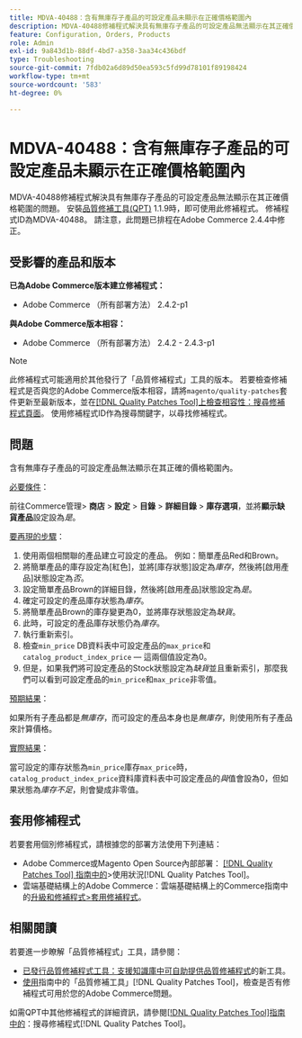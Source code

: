 ```yaml
---
title: MDVA-40488：含有無庫存子產品的可設定產品未顯示在正確價格範圍內
description: MDVA-40488修補程式解決具有無庫存子產品的可設定產品無法顯示在其正確價格範圍的問題。 安裝[Quality Patches Tool (QPT)](https://experienceleague.adobe.com/en/docs/commerce-operations/tools/quality-patches-tool/quality-patches-tool-to-self-serve-quality-patches) 1.1.9後，即可使用此修補程式。 修補程式ID為MDVA-40488。 請注意，此問題已排程在Adobe Commerce 2.4.4中修正。
feature: Configuration, Orders, Products
role: Admin
exl-id: 9a843d1b-88df-4bd7-a358-3aa34c436bdf
type: Troubleshooting
source-git-commit: 7fdb02a6d89d50ea593c5fd99d78101f89198424
workflow-type: tm+mt
source-wordcount: '583'
ht-degree: 0%

---
```


# MDVA-40488：含有無庫存子產品的可設定產品未顯示在正確價格範圍內

MDVA-40488修補程式解決具有無庫存子產品的可設定產品無法顯示在其正確價格範圍的問題。 安裝[品質修補工具(QPT)](https://experienceleague.adobe.com/en/docs/commerce-operations/tools/quality-patches-tool/quality-patches-tool-to-self-serve-quality-patches) 1.1.9時，即可使用此修補程式。 修補程式ID為MDVA-40488。 請注意，此問題已排程在Adobe Commerce 2.4.4中修正。

## 受影響的產品和版本

**已為Adobe Commerce版本建立修補程式：**

* Adobe Commerce （所有部署方法） 2.4.2-p1

**與Adobe Commerce版本相容：**

* Adobe Commerce （所有部署方法） 2.4.2 - 2.4.3-p1

>[!NOTE]
>
>此修補程式可能適用於其他發行了「品質修補程式」工具的版本。 若要檢查修補程式是否與您的Adobe Commerce版本相容，請將`magento/quality-patches`套件更新至最新版本，並在[[!DNL Quality Patches Tool]上檢查相容性：搜尋修補程式頁面](https://experienceleague.adobe.com/en/docs/commerce-operations/tools/quality-patches-tool/quality-patches-tool-to-self-serve-quality-patches)。 使用修補程式ID作為搜尋關鍵字，以尋找修補程式。

## 問題

含有無庫存子產品的可設定產品無法顯示在其正確的價格範圍內。

<u>必要條件</u>：

前往Commerce管理> **商店** > **設定** > **目錄** > **詳細目錄** > **庫存選項**，並將&#x200B;**顯示缺貨產品**&#x200B;設定設為&#x200B;*是*。

<u>要再現的步驟</u>：

1. 使用兩個相關聯的產品建立可設定的產品。 例如：簡單產品Red和Brown。
1. 將簡單產品的庫存設定為[紅色]，並將[庫存狀態]設定為&#x200B;*庫存*，然後將[啟用產品]狀態設定為&#x200B;*否*。
1. 設定簡單產品Brown的詳細目錄，然後將[啟用產品]狀態設定為&#x200B;*是*。
1. 確定可設定的產品庫存狀態為&#x200B;*庫存*。
1. 將簡單產品Brown的庫存變更為0，並將庫存狀態設定為&#x200B;*缺貨*。
1. 此時，可設定的產品庫存狀態仍為&#x200B;*庫存*。
1. 執行重新索引。
1. 檢查`min_price` DB資料表中可設定產品的`max_price`和`catalog_product_index_price` — 這兩個值設定為0。
1. 但是，如果我們將可設定產品的Stock狀態設定為&#x200B;*缺貨*&#x200B;並且重新索引，那麼我們可以看到可設定產品的`min_price`和`max_price`非零值。

<u>預期結果</u>：

如果所有子產品都是&#x200B;*無庫存*，而可設定的產品本身也是&#x200B;*無庫存*，則使用所有子產品來計算價格。

<u>實際結果</u>：

當可設定的庫存狀態為`min_price`庫存`max_price`時，`catalog_product_index_price`資料庫資料表中可設定產品的&#x200B;*與*&#x200B;值會設為0，但如果狀態為&#x200B;*庫存不足*，則會變成非零值。

## 套用修補程式

若要套用個別修補程式，請根據您的部署方法使用下列連結：

* Adobe Commerce或Magento Open Source內部部署： [[!DNL Quality Patches Tool] 指南中的](/help/tools/quality-patches-tool/usage.md)>使用狀況[!DNL Quality Patches Tool]。
* 雲端基礎結構上的Adobe Commerce：雲端基礎結構上的Commerce指南中的[升級和修補程式>套用修補程式](https://experienceleague.adobe.com/docs/commerce-cloud-service/user-guide/develop/upgrade/apply-patches.html)。

## 相關閱讀

若要進一步瞭解「品質修補程式」工具，請參閱：

* [已發行品質修補程式工具：支援知識庫中可自助提供品質修補程式](https://experienceleague.adobe.com/en/docs/commerce-operations/tools/quality-patches-tool/quality-patches-tool-to-self-serve-quality-patches)的新工具。
* [使用](/help/tools/quality-patches-tool/patches-available-in-qpt/check-patch-for-magento-issue-with-magento-quality-patches.md)指南中的「品質修補工具」[!DNL Quality Patches Tool]，檢查是否有修補程式可用於您的Adobe Commerce問題。

如需QPT中其他修補程式的詳細資訊，請參閱[[!DNL Quality Patches Tool]指南中的](https://experienceleague.adobe.com/tools/commerce-quality-patches/index.html)：搜尋修補程式[!DNL Quality Patches Tool]。
